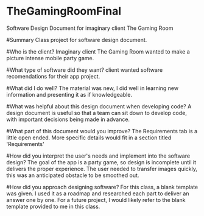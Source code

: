 # TheGamingRoomFinal
Software Design Document for imaginary client The Gaming Room

#Summary
Class project for software design document.  

#Who is the client?
Imaginary client The Gaming Room wanted to make a picture intense mobile party game.

#What type of software did they want?
client wanted software recomendations for their app project.

#What did I do well?
The material was new, I did well in learning new information and presenting it as if knowledgeable.

#What was helpful about this design document when developing code?
A design document is useful so that a team can sit down to develop code, with important decisions being made in advance.

#What part of this document would you improve?
The Requirements tab is a little open ended.  More specific details would fit in a section titled 'Requirements'

#How did you interpret the user's needs and implement into the software design?
The goal of the app is a party game, so design is incomplete until it delivers the proper experience.  The user needed to transfer images quickly, this was an anticipated obstacle to be smoothed out.

#How did you approach designing software?
For this class, a blank template was given.  I used it as a roadmap and researched each part to deliver an answer one by one.  For a future project, I would likely refer to the blank template provided to me in this class.
